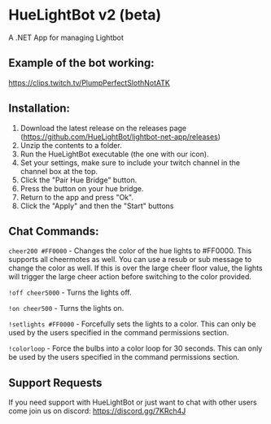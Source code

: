 # HueLightBot v2 (beta)
A .NET App for managing Lightbot

## Example of the bot working:
  https://clips.twitch.tv/PlumpPerfectSlothNotATK

## Installation:
 1. Download the latest release on the releases page (https://github.com/HueLightBot/lightbot-net-app/releases)
 2. Unzip the contents to a folder.
 3. Run the HueLightBot executable (the one with our icon).
 4. Set your settings, make sure to include your twitch channel in the channel box at the top.
 5. Click the "Pair Hue Bridge" button.
 6. Press the button on your hue bridge.
 7. Return to the app and press "Ok".
 8. Click the "Apply" and then the "Start" buttons 

## Chat Commands:
`cheer200 #FF0000`   - Changes the color of the hue lights to #FF0000. This supports all cheermotes as well. You can use a resub or sub message to change the color as well. If this is over the large cheer floor value, the lights will trigger the large cheer action before switching to the color provided.

`!off cheer5000`     - Turns the lights off.

`!on cheer500`       - Turns the lights on.

`!setlights #FF0000` - Forcefully sets the lights to a color. This can only be used by the users specified in the command permissions section.

`!colorloop`         - Force the bulbs into a color loop for 30 seconds. This can only be used by the users specified in the command permissions section.

## Support Requests

If you need support with HueLightBot or just want to chat with other users come join us on discord: https://discord.gg/7KRch4J
